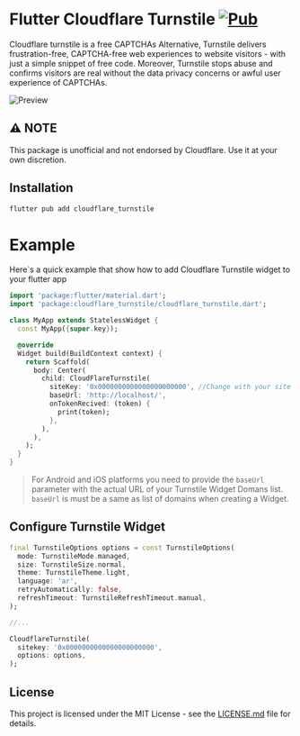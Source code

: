 # Flutter Cloudflare Turnstile [![Pub](https://img.shields.io/pub/v/cloudflare_turnstile.svg)](https://pub.dartlang.org/packages/cloudflare_turnstile)


Cloudflare turnstile is a free CAPTCHAs Alternative, Turnstile delivers frustration-free, CAPTCHA-free web experiences to website visitors - with just a simple snippet of free code. Moreover, Turnstile stops abuse and confirms visitors are real without the data privacy concerns or awful user experience of CAPTCHAs.

![Preview](https://cf-assets.www.cloudflare.com/slt3lc6tev37/2atsfrGgvgOc3DZ91qMlKN/0412afa63e5fac20964377c70c1a9a17/turnstile_gif.gif)



## ⚠️ NOTE

This package is unofficial and not endorsed by Cloudflare. Use it at your own discretion.

## Installation

```sh
flutter pub add cloudflare_turnstile
```

# Example

Here`s a quick example that show how to add Cloudflare Turnstile widget to your flutter app

```dart
import 'package:flutter/material.dart';
import 'package:cloudflare_turnstile/cloudflare_turnstile.dart';

class MyApp extends StatelessWidget {
  const MyApp({super.key});

  @override
  Widget build(BuildContext context) {
    return Scaffold(
      body: Center(
        child: CloudFlareTurnstile(
          siteKey: '0x0000000000000000000000', //Change with your site key
          baseUrl: 'http://localhost/',
          onTokenRecived: (token) {
            print(token);
          },
        ),
      ),
    );
  }
}
```
> For Android and iOS platforms you need to provide the `baseUrl` parameter with the actual URL of your Turnstile Widget Domans list. `baseUrl` is must be a same as list of domains when creating a Widget.

## Configure Turnstile Widget

```dart
final TurnstileOptions options = const TurnstileOptions(
  mode: TurnstileMode.managed,
  size: TurnstileSize.normal,
  theme: TurnstileTheme.light,
  language: 'ar',
  retryAutomatically: false,
  refreshTimeout: TurnstileRefreshTimeout.manual,
);

//...

CloudflareTurnstile(
  sitekey: '0x0000000000000000000000',
  options: options,
);
```

## License

This project is licensed under the MIT License - see the [LICENSE.md](./LICENSE) file for details.